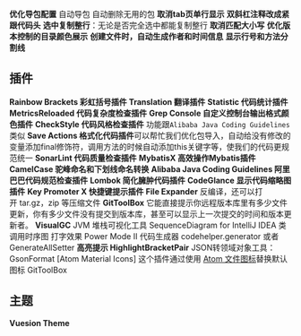 **优化导包配置**
自动导包
自动删除无用的包
**取消tab页单行显示**
**双斜杠注释改成紧跟代码头**
**选中复制整行**：无论是否完全选中都能复制整行
**取消匹配大小写**
**优化版本控制的目录颜色展示**
**创建文件时，自动生成作者和时间信息**
**显示行号和方法分割线**


## 插件

**Rainbow Brackets 彩虹括号插件**
**Translation 翻译插件**
**Statistic 代码统计插件**
**MetricsReloaded 代码复杂度检查插件**
**Grep Console 自定义控制台输出格式颜色插件**
**CheckStyle 代码风格检查插件** 功能跟`Alibaba Java Coding Guidelines`类似
**Save Actions 格式化代码插件**可以帮忙我们优化包导入，自动给没有修改的变量添加final修饰符，调用方法的时候自动添加this关键字等，使我们的代码更规范统一
**SonarLint 代码质量检查插件**
**MybatisX 高效操作Mybatis插件**
**CamelCase 驼峰命名和下划线命名转换**
**Alibaba Java Coding Guidelines 阿里巴巴代码规范检查插件**
**Lombok 简化臃肿代码插件**
**CodeGlance 显示代码缩略图插件**
**Key Promoter X 快捷键提示插件**
**File Expander** 反编译，还可以打开 tar.gz，zip 等压缩文件
**GitToolBox** 它能直接提示你远程版本库里有多少文件更新，你有多少文件没有提交到版本库，甚至可以显示上一次提交的时间和版本更新者。
**VisualGC** JVM 堆栈可视化工具
SequenceDiagram for IntelliJ IDEA 类调用时序图
打字效果 Power Mode II
代码生成器 codehelper.generator 或者 GenerateAllSetter
**高亮提示 HighlightBracketPair**
JSON转领域对象工具：GsonFormat
[Atom Material Icons]  这个插件通过使用 [Atom 文件图标](https://github.com/file-icons/atom)替换默认图标
GitToolBox


## 主题

**Vuesion Theme**


